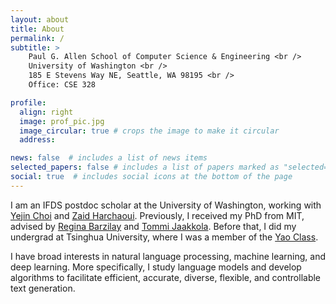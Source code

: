 ```yaml
---
layout: about
title: About
permalink: /
subtitle: >
    Paul G. Allen School of Computer Science & Engineering <br />
    University of Washington <br />
    185 E Stevens Way NE, Seattle, WA 98195 <br />
    Office: CSE 328

profile:
  align: right
  image: prof_pic.jpg
  image_circular: true # crops the image to make it circular
  address:

news: false  # includes a list of news items
selected_papers: false # includes a list of papers marked as "selected={true}"
social: true  # includes social icons at the bottom of the page
---
```


I am an IFDS postdoc scholar at the University of Washington, working with [Yejin Choi](https://homes.cs.washington.edu/~yejin/) and [Zaid Harchaoui](http://faculty.washington.edu/zaid/index.html).
Previously, I received my PhD from MIT, advised by [Regina Barzilay](http://people.csail.mit.edu/regina/) and [Tommi Jaakkola](http://people.csail.mit.edu/tommi/).
Before that, I did my undergrad at Tsinghua University, where I was a member of the [Yao Class](http://iiis.tsinghua.edu.cn/en/yaoclass/).

I have broad interests in natural language processing, machine learning, and deep learning.
More specifically, I study language models and develop algorithms to facilitate efficient, accurate, diverse, flexible, and controllable text generation.

<!-- Put your address / P.O. box / other info right below your picture. You can also disable any these elements by editing `profile` property of the YAML header of your `_pages/about.md`. Edit `_bibliography/papers.bib` and Jekyll will render your [publications page](/al-folio/publications/) automatically. -->